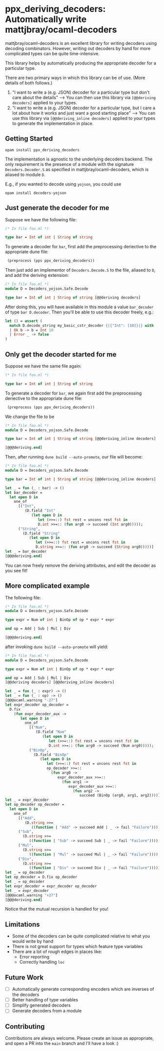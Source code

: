# ppx_deriving_decoders: Automatically write mattjbray/ocaml-decoders

mattjbray/ocaml-decoders is an excellent library for writing decoders using decoding combinators. However, writing out decoders by hand for more complicated types can be quite time-intensive. 

This library helps by automatically producing the appropriate decoder for a particular type. 

There are two primary ways in which this library can be of use. (More details of both follows.)

1. "I want to write a (e.g. JSON) decoder for a particular type but don't care about the details" --> You can then use this library via `[@@deriving decoders]` applied to your types. 
2. "I want to write a (e.g. JSON) decoder for a particular type, but I care a lot about how it works and just want a good starting place" --> You can use this library via `[@@deriving_inline decoders]` applied to your types to generate the implementation in place.


## Getting Started

```
opam install ppx_deriving_decoders
```

The implementation is agnostic to the underlying decoders backend. The only requirement is the presence of a module with the signature `Decoders.Decoder.S` as specified in mattjbray/ocaml-decoders, which is aliased to module `D`.

E.g., if you wanted to decode using `yojson`, you could use 
```
opam install decoders-yojson
```

## Just generate the decoder for me

Suppose we have the following file: 

```ocaml
(* In file foo.ml *)

type bar = Int of int | String of string
```

To generate a decoder for `bar`, first add the preprocessing deriective to the appropriate dune file: 
```lisp
 (preprocess (pps ppx_deriving_decoders))
```

Then just add an implementor of `Decoders.Decode.S` to the file, aliased to `D`, and add the deriving extension:
```ocaml
(* In file foo.ml *)
module D = Decoders_yojson.Safe.Decode

type bar = Int of int | String of string [@@deriving decoders]
```

After doing this, you will have available in this module a value `bar_decoder` of type `bar D.decoder`. Then you'll be able to use this decoder freely, e.g.:
```ocaml
let () = assert (
  match D.decode_string my_basic_cstr_decoder {|{"Int": [10]}|} with
  | Ok b -> b = Int 10
  | Error _ -> false
)
```

## Only get the decoder started for me
Suppose we have the same file again:
```ocaml
(* In file foo.ml *)

type bar = Int of int | String of string
```
To generate a decoder for `bar`, we again first add the preprocessing deriective to the appropriate dune file: 
```lisp
 (preprocess (pps ppx_deriving_decoders))
```
We change the file to be
```ocaml
(* In file foo.ml *)
module D = Decoders_yojson.Safe.Decode

type bar = Int of int | String of string [@@deriving_inline decoders]

[@@@deriving.end]
```

Then, after running `dune build --auto-promote`, our file will become:
```ocaml
(* In file foo.ml *)
module D = Decoders_yojson.Safe.Decode

type bar = Int of int | String of string [@@deriving_inline decoders]

let _ = fun (_ : bar) -> ()
let bar_decoder =
  let open D in
    one_of
      [("Int",
         (D.field "Int"
            (let open D in
               let (>>=::) fst rest = uncons rest fst in
               D.int >>=:: (fun arg0 -> succeed (Int arg0)))));
      ("String",
        (D.field "String"
           (let open D in
              let (>>=::) fst rest = uncons rest fst in
              D.string >>=:: (fun arg0 -> succeed (String arg0)))))]
let _ = bar_decoder
[@@@deriving.end]
```

You can now freely remove the deriving attributes, and edit the decoder as you see fit!

## More complicated example
The following file:
```ocaml
(* In file foo.ml *)
module D = Decoders_yojson.Safe.Decode

type expr = Num of int | BinOp of op * expr * expr

and op = Add | Sub | Mul | Div

[@@@deriving.end]
```
after invoking `dune build --auto-promote` will yield:
```ocaml 
(* In file foo.ml *)
module D = Decoders_yojson.Safe.Decode

type expr = Num of int | BinOp of op * expr * expr

and op = Add | Sub | Mul | Div
[@@deriving decoders] [@@deriving_inline decoders]

let _ = fun (_ : expr) -> ()
let _ = fun (_ : op) -> ()
[@@@ocaml.warning "-27"]
let expr_decoder op_decoder =
  D.fix
    (fun expr_decoder_aux ->
       let open D in
         one_of
           [("Num",
              (D.field "Num"
                 (let open D in
                    let (>>=::) fst rest = uncons rest fst in
                    D.int >>=:: (fun arg0 -> succeed (Num arg0)))));
           ("BinOp",
             (D.field "BinOp"
                (let open D in
                   let (>>=::) fst rest = uncons rest fst in
                   op_decoder >>=::
                     (fun arg0 ->
                        expr_decoder_aux >>=::
                          (fun arg1 ->
                             expr_decoder_aux >>=::
                               (fun arg2 ->
                                  succeed (BinOp (arg0, arg1, arg2))))))))])
let _ = expr_decoder
let op_decoder op_decoder =
  let open D in
    one_of
      [("Add",
         (D.string >>=
            ((function | "Add" -> succeed Add | _ -> fail "Failure"))));
      ("Sub",
        (D.string >>=
           ((function | "Sub" -> succeed Sub | _ -> fail "Failure"))));
      ("Mul",
        (D.string >>=
           ((function | "Mul" -> succeed Mul | _ -> fail "Failure"))));
      ("Div",
        (D.string >>=
           ((function | "Div" -> succeed Div | _ -> fail "Failure"))))]
let _ = op_decoder
let op_decoder = D.fix op_decoder
let _ = op_decoder
let expr_decoder = expr_decoder op_decoder
let _ = expr_decoder
[@@@ocaml.warning "+27"]
[@@@deriving.end]
```
Notice that the mutual recursion is handled for you!

## Limitations
- Some of the decoders can be quite complicated relative to what you would write by hand
- There is not great support for types which feature type variables
- There are a lot of rough edges in places like: 
  - Error reporting
  - Correctly handling `loc`

## Future Work
- [ ] Automatically generate corresponding encoders which are inverses of the decoders
- [ ] Better handling of type variables 
- [ ] Simplify generated decoders
- [ ] Generate decoders from a module

## Contributing

Contributions are always welcome. Please create an issue as appropriate, and open a PR into the `main` branch and I'll have a look :) 

